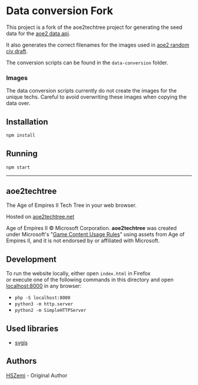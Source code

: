 # Data conversion Fork

This project is a fork of the aoe2techtree project for generating the seed data for the [aoe2 data api](https://github.com/amrtgaber/aoe2-data-api).

It also generates the correct filenames for the images used in [aoe2 random civ draft](https://github.com/amrtgaber/aoe2-random-civ-draft).

The conversion scripts can be found in the `data-conversion` folder.

### Images

The data conversion scripts currently do not create the images for the unique techs. Careful to avoid overwriting these images when copying the data over.

## Installation

```bash
npm install
```

## Running

```bash
npm start
```

---

## aoe2techtree

The Age of Empires II Tech Tree in your web browser.

Hosted on [aoe2techtree.net](https://aoe2techtree.net)

Age of Empires II © Microsoft Corporation.
**aoe2techtree** was created under Microsoft's "[Game Content Usage Rules](https://www.xbox.com/en-us/developers/rules)" using assets from Age of Empires II,
and it is not endorsed by or affiliated with Microsoft.

## Development

To run the website locally, either open `index.html` in Firefox  
or execute one of the following commands in this directory and
open [localhost:8000](http://localhost:8000) in any browser:

- `php -S localhost:8000`
- `python3 -m http.server`
- `python2 -m SimpleHTTPServer`

## Used libraries

- [svgjs](https://svgjs.dev/)

## Authors

[HSZemi](https://github.com/hszemi) - Original Author
